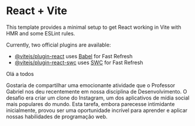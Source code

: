 # React + Vite

This template provides a minimal setup to get React working in Vite with HMR and some ESLint rules.

Currently, two official plugins are available:

- [@vitejs/plugin-react](https://github.com/vitejs/vite-plugin-react/blob/main/packages/plugin-react/README.md) uses [Babel](https://babeljs.io/) for Fast Refresh
- [@vitejs/plugin-react-swc](https://github.com/vitejs/vite-plugin-react-swc) uses [SWC](https://swc.rs/) for Fast Refresh





Olá a todos

Gostaria de compartilhar uma emocionante atividade que o Professor Gabriel nos deu recentemente em nossa disciplina de Desenvolvimento. O desafio era criar um clone  do Instagram, um dos aplicativos de mídia social mais populares do mundo. Esta tarefa, embora parecesse intimidante inicialmente, provou ser uma oportunidade incrível para aprender e aplicar nossas habilidades de programação web.
